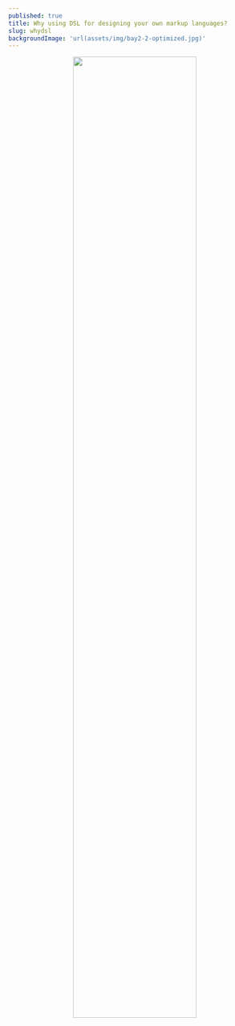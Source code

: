 ```yaml
---
published: true
title: Why using DSL for designing your own markup languages?
slug: whydsl
backgroundImage: 'url(assets/img/bay2-2-optimized.jpg)'
---
```


<p align="center">
<img src="https://image.freepik.com/vecteurs-libre/bientot-construction-conception-fond-jaune_1017-25509.jpg" width="70%" />
</p>
